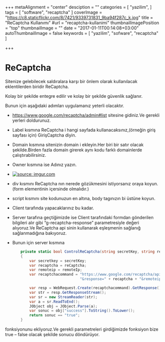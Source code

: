 +++
metaAlignment = "center"
desciption = ""
categories = [
  "yazilim",
]
tags = [
  "software",
  "recaptcha"
]
coverImage = "https://c8.staticflickr.com/8/7421/9339731831_9ba94f287c_k.jpg"
title = "ReCaptcha Kullanımı"
#url = "recaptcha-kullanimi"
thumbnailImagePosition = "top"
thumbnailImage = ""
date = "2017-01-11T00:14:08+03:00"
autoThumbnailImage = false
keywords = [
  "yazilim",
  "sofware",
  "recaptcha"
]

+++

# ReCaptcha

Sitenize gelebilecek saldıralara karşı bir önlem olarak kullanılacak eklentilerden biridir ReCaptcha.

Kolay bir şekilde entegre edilir ve kolay bir şekilde güvenlik sağlanır.

Bunun için aşağıdaki adımları uygulamanız yeterli olacaktır.

- https://www.google.com/recaptcha/admin#list sitesine gidiniz.Ve gerekli yerleri doldurunuz.
- Label kısmına ReCaptcha i hangi sayfada kullanacaksınız,(örneğin giriş sayfası için) GirişCaptcha diyin.
- Domain kısmına sitenizin domain i ekleyin.Her biri bir satır olacak şekilde.Birden fazla domain girerek aynı kodu farklı domainlerde çalıştırabilirsiniz.
- Owner kısmına ise Adınız yazın.

- <a href="http://imgur.com/sQRkz2S"><img src="http://i.imgur.com/sQRkz2S.jpg" title="source: imgur.com" /></a>
- div kısmını ReCaptcha nın nerede gözükmesini istiyorsanız oraya koyun.(form elementinin içersinde olmalıdır.)
- script kısmını site kodunuzun en altına, body tagınızın bi üstüne koyun.
- Client tarafında yapacaklarınız bu kadar.
- Server tarafına geçtiğimizde ise Client tarafındaki formdan gönderilen bilgileri alır gibi “g-recaptcha-response” parametresiyle değeri alıyoruz.Ve ReCaptcha api sinin kullanarak eşleşmenin sağlanığ sağlanmadığına bakıyoruz.
- Bunun için server kısmına
 
 ```c#
        private static bool ControlReCaptcha(string secretKey, string reCaptcha, string remoteIp)
        {
            var secretkey = secretKey;
            var recaptcha = reCaptcha;
            var remoteip = remoteIp;
            var recaptchacommand = "https://www.google.com/recaptcha/api/siteverify?secret=" + secretkey +
                                   "&response=" + recaptcha + "&remoteip=" + remoteip;

            var resp = WebRequest.Create(recaptchacommand).GetResponse();
            var str = resp.GetResponseStream();
            var sr = new StreamReader(str);
            var a = sr.ReadToEnd();
            JObject obj = JObject.Parse(a);
            var sonuc = obj["success"].ToString().ToLower();
            return sonuc == "true";
        }
```
  
fonksiyonunu ekliyoruz.Ve gerekli parametreleri girdiğimizde fonksiyon bize true – false olacak şekilde sonucu döndürüyor.
 

